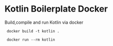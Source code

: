 # Kotlin Boilerplate Docker

Build,compile and run Kotlin via docker

```
 docker build -t kotlin .

 docker run --rm kotlin
```

